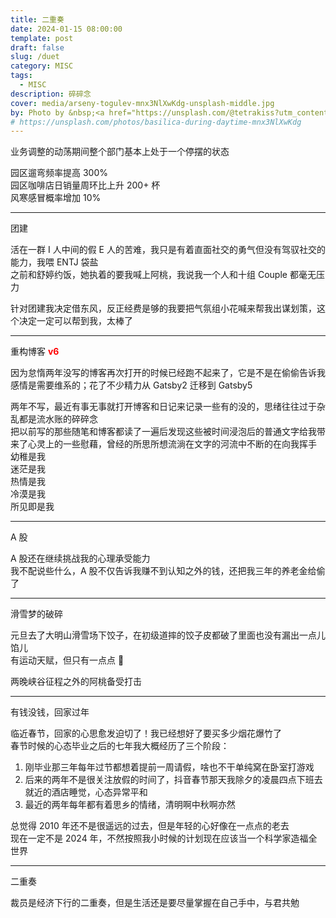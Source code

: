 ```yaml
---
title: 二重奏
date: 2024-01-15 08:00:00
template: post
draft: false
slug: /duet
category: MISC
tags:
  - MISC
description: 碎碎念
cover: media/arseny-togulev-mnx3NlXwKdg-unsplash-middle.jpg
by: Photo by &nbsp;<a href="https://unsplash.com/@tetrakiss?utm_content=creditCopyText&utm_medium=referral&utm_source=unsplash">Arseny Togulev</a> &nbsp;on&nbsp; <a href="https://unsplash.com/photos/basilica-during-daytime-mnx3NlXwKdg?utm_content=creditCopyText&utm_medium=referral&utm_source=unsplash">Unsplash</a>
# https://unsplash.com/photos/basilica-during-daytime-mnx3NlXwKdg
---
```


业务调整的动荡期间整个部门基本上处于一个停摆的状态

园区遛弯频率提高 300%<br>
园区咖啡店日销量周环比上升 200+ 杯<br>
风寒感冒概率增加 10%

---

团建

活在一群 I 人中间的假 E 人的苦难，我只是有着直面社交的勇气但没有驾驭社交的能力，我喂 ENTJ 袋盐<br>
之前和舒婷约饭，她执着的要我喊上阿桃，我说我一个人和十组 Couple 都毫无压力

针对团建我决定借东风，反正经费是够的我要把气氛组小花喊来帮我出谋划策，这个决定一定可以帮到我，太棒了

---

重构博客 <span style="color: red; font-weight: bold;">v6</span>

因为怠惰两年没写的博客再次打开的时候已经跑不起来了，它是不是在偷偷告诉我感情是需要维系的；花了不少精力从 Gatsby2 迁移到 Gatsby5

两年不写，最近有事无事就打开博客和日记来记录一些有的没的，思绪往往过于杂乱都是流水账的碎碎念<br>
把以前写的那些随笔和博客都读了一遍后发现这些被时间浸泡后的普通文字给我带来了心灵上的一些慰藉，曾经的所思所想流淌在文字的河流中不断的在向我挥手<br>
幼稚是我<br>
迷茫是我<br>
热情是我<br>
冷漠是我<br>
所见即是我

---

A 股

A 股还在继续挑战我的心理承受能力<br>
我不配说些什么，A 股不仅告诉我赚不到认知之外的钱，还把我三年的养老金给偷了

---

滑雪梦的破碎

元旦去了大明山滑雪场下饺子，在初级道摔的饺子皮都破了里面也没有漏出一点儿馅儿<br>
有运动天赋，但只有一点点 🤏

两晚峡谷征程之外的阿桃备受打击

---

有钱没钱，回家过年

临近春节，回家的心思愈发迫切了！我已经想好了要买多少烟花爆竹了<br>
春节时候的心态毕业之后的七年我大概经历了三个阶段：

1. 刚毕业那三年每年过节都想着提前一周请假，啥也不干单纯窝在卧室打游戏
2. 后来的两年不是很关注放假的时间了，抖音春节那天我除夕的凌晨四点下班去就近的酒店睡觉，心态异常平和
3. 最近的两年每年都有着思乡的情绪，清明啊中秋啊亦然

总觉得 2010 年还不是很遥远的过去，但是年轻的心好像在一点点的老去<br>
现在一定不是 2024 年，不然按照我小时候的计划现在应该当一个科学家造福全世界

---

二重奏

裁员是经济下行的二重奏，但是生活还是要尽量掌握在自己手中，与君共勉
